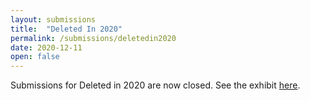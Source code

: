 ```yaml
---
layout: submissions
title:  "Deleted In 2020"
permalink: /submissions/deletedin2020
date: 2020-12-11
open: false
---
```


Submissions for Deleted in 2020 are now closed. See the exhibit [here](https://pages.virtualgoodsdealer.com/deleted2020).
